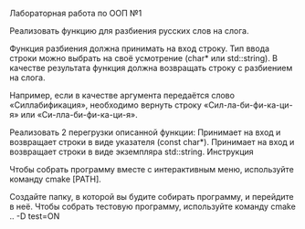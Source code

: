 Лабораторная работа по ООП №1

Реализовать функцию для разбиения русских слов на слога.

Функция разбиения должна принимать на вход строку. Тип ввода строки можно выбрать на своё усмотрение (char* или std::string). В качестве результата функция должна возвращать строку с разбиением на слога.

Например, если в качестве аргумента передаётся слово «Силлабификация», необходимо вернуть строку «Сил-ла-би-фи-ка-ци-я» или «Си-лла-би-фи-ка-ци-я».

Реализовать 2 перегрузки описанной функции:
Принимает на вход и возвращает строки в виде указателя (const char*).
Принимает на вход и возвращает строки в виде экземпляра std::string.
Инструкция

Чтобы собрать программу вместе с интерактивным меню, используйте команду cmake [PATH].

Создайте папку, в которой вы будите собирать программу, и перейдите в неё. Чтобы собрать тестовую программу, используйте команду cmake .. -D test=ON
